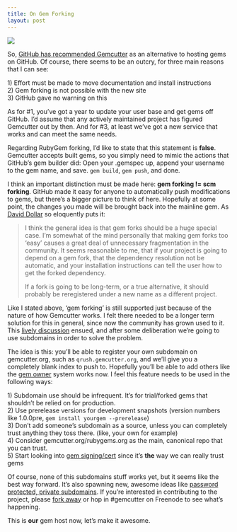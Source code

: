 ```yaml
---
title: On Gem Forking
layout: post
---
```


![](http://cloud.github.com/downloads/qrush/litanyagainstfear/fork2.JPG)

So, [GitHub has recommended
Gemcutter](http://github.com/blog/515-gem-building-is-defunct) as an
alternative to hosting gems on GitHub. Of course, there seems to be an
outcry, for three main reasons that I can see:

1\) Effort must be made to move documentation and install instructions  
2) Gem forking is not possible with the new site  
3) GitHub gave no warning on this

As for \#1, you’ve got a year to update your user base and get gems off
GitHub. I’d assume that any actively maintained project has figured
Gemcutter out by then. And for \#3, at least we’ve got a new service
that works and can meet the same needs.

Regarding RubyGem forking, I’d like to state that this statement is
**false**. Gemcutter accepts built gems, so you simply need to mimic the
actions that GitHub’s gem builder did: Open your .gemspec up, append
your username to the gem name, and save. `gem build`, `gem push`, and
done.

I think an important distinction must be made here: **gem forking != scm
forking**. GitHub made it easy for anyone to automatically push
modifications to gems, but there’s a bigger picture to think of here.
Hopefully at some point, the changes you made will be brought back into
the mainline gem. As [David Dollar](http://daviddollar.org/) so
eloquently puts it:

<blockquote>

I think the general idea is that gem forks should be a huge special
case. I’m somewhat of the mind personally that making gem forks too
‘easy’ causes a great deal of unnecessary fragmentation in the
community. It seems reasonable to me, that if your project is going to
depend on a gem fork, that the dependency resolution not be automatic,
and your installation instructions can tell the user how to get the
forked dependency.

If a fork is going to be long-term, or a true alternative, it should
probably be reregistered under a new name as a different project.

</blockquote>

Like I stated above, ‘gem forking’ is still supported just because of
the nature of how Gemcutter works. I felt there needed to be a longer
term solution for this in general, since now the community has grown
used to it. This [lively
discussion](http://wiki.github.com/qrush/gemcutter/fork-support) ensued,
and after some deliberation we’re going to use subdomains in order to
solve the problem.

The idea is this: you’ll be able to register your own subdomain on
gemcutter.org, such as `qrush.gemcutter.org`, and we’ll give you a
completely blank index to push to. Hopefully you’ll be able to add
others like the [gem owner](http://gemcutter.org/pages/gem_docs#owner)
system works now. I feel this feature needs to be used in the following
ways:

1\) Subdomain use should be infrequent. It’s for trial/forked gems that
shouldn’t be relied on for production.  
2) Use prerelease versions for development snapshots (version numbers
like 1.0.0pre, `gem install yourgem --prerelease`)  
3) Don’t add someone’s subdomain as a source, unless you can completely
trust anything they toss there. (like, your own for example)  
4) Consider gemcutter.org/rubygems.org as the main, canonical repo that
you can trust.  
5) Start looking into [gem
signing/cert](http://blog.segment7.net/articles/2009/02/04/a-rubygems-github-proposal)
since it’s **the** way we can really trust gems

Of course, none of this subdomains stuff works yet, but it seems like
the best way forward. It’s also spawning new, awesome ideas like
[password protected, private
subdomains](http://github.com/qrush/gemcutter/issues#issue/91). If
you’re interested in contributing to the project, please [fork
away](http://github.com/qrush/gemcutter) or hop in \#gemcutter on
Freenode to see what’s happening.

This is **our** gem host now, let’s make it awesome.

